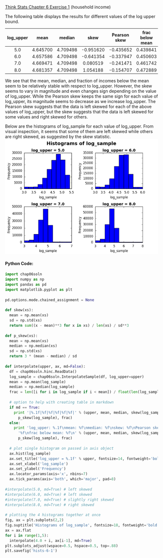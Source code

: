 [Think Stats Chapter 6 Exercise 1](http://greenteapress.com/thinkstats2/html/thinkstats2007.html#toc60) (household income)

The following table displays the results for different values of the log upper bound.

|log_upper|mean|median|skew|Pearson skew|frac below mean|
|:---:|:---:|:---:|:---:|:---:|:---:|
|5.0|4.645700|4.709498|-0.951620|-0.435652|0.439841|
|6.0|4.657586|4.709498|-0.641354|-0.337947|0.450603|
|7.0|4.669471|4.709498|0.080519|-0.241471|0.461742|
|8.0|4.681357|4.709498|1.054188|-0.154707|0.472889|

We see that the mean, median, and fraction of incomes below the mean seem to be relatively stable with respect to log_upper. However, the skew seems to vary in magnitude and even changes sign depending on the value of log_upper. While the Pearson skew keeps the same sign for each value of log_upper, its magnitude seems to decrease as we increase log_upper. The Pearson skew suggests that the data is left skewed for each of the above values of log_upper, but the skew suggests that the data is left skewed for some values and right skewed for others.

Below are the histograms of log_sample for each value of log_upper. From visual inspection, it seems that some of them are left skewed while others are right skewed, as suggested by the skew statistic.
![alt-text](https://github.com/a3huang/dsp/blob/master/img/hists-6-1.png)

#### Python Code:
```python
import chap06soln
import numpy as np
import pandas as pd
import matplotlib.pyplot as plt

pd.options.mode.chained_assignment = None

def skew(xs):
  mean = np.mean(xs)
  sd = np.std(xs)
  return sum((x - mean)**3 for x in xs) / len(xs) / sd**3

def p_skew(xs):
  mean = np.mean(xs)
  median = np.median(xs)
  sd = np.std(xs)
  return 3 * (mean - median) / sd

def interpolate(upper, ax, md=False):
  df = chap06soln.hinc.ReadData()
  log_sample = chap06soln.InterpolateSample(df, log_upper=upper)
  mean = np.mean(log_sample)
  median = np.median(log_sample)
  frac = len([i for i in log_sample if i < mean]) / float(len(log_sample))
  
  # option to help with creating table in markdown                              
  if md == True:
    print '|%.1f|%f|%f|%f|%f|%f|' % (upper, mean, median, skew(log_sample),
      p_skew(log_sample), frac)
  else:
    print 'log_upper: %.1f\nmean: %f\nmedian: %f\nskew: %f\nPearson skew:' \
      '%f\nfrac below mean: %f\n' % (upper, mean, median, skew(log_sample),
      p_skew(log_sample), frac)
  
  # plot single histogram on passed in axis object                              
  ax.hist(log_sample)
  ax.set_title('log_upper = %.1f' % upper, fontsize=14, fontweight='bold')
  ax.set_xlabel('log_sample')
  ax.set_ylabel('Frequency')
  ax.locator_params(axis='x', nbins=7)
  ax.tick_params(axis='both', which='major', pad=8)

#interpolate(5.0, md=True) # left skewed                                        
#interpolate(6.0, md=True) # left skewed                                        
#interpolate(7.0, md=True) # slightly right skewed
#interpolate(8.0, md=True) # right skewed

# plotting the 4 histograms together at once
fig, ax = plt.subplots(2,2)
fig.suptitle('Histograms of log_sample', fontsize=18, fontweight='bold')
ax = ax.flat
for i in range(1,5):
  interpolate(4.0 + i, ax[i-1], md=True)
plt.subplots_adjust(wspace=0.5, hspace=0.5, top=.88)
plt.savefig('hists-6-1')
```
